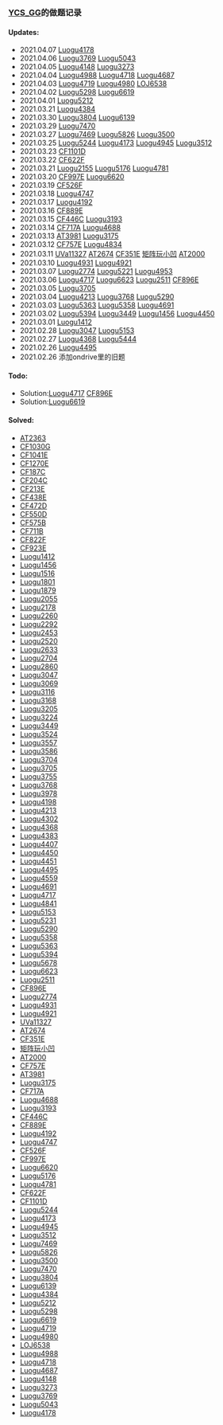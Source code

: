 ### [YCS_GG](https://www.luogu.com.cn/user/46099)的做题记录

#### Updates:
- 2021.04.07 [Luogu4178](archieve/Luogu4178/Solution.md)
- 2021.04.06 [Luogu3769](archieve/Luogu3769/Solution.md) [Luogu5043](archieve/Luogu5043/Solution.md)
- 2021.04.05 [Luogu4148](archieve/Luogu4148/Solution.md) [Luogu3273](archieve/Luogu3273/Solution.md)
- 2021.04.04 [Luogu4988](archieve/Luogu4988/Solution.md) [Luogu4718](archieve/Luogu4718/Solution.md) [Luogu4687](archieve/Luogu4687/Solution.md)
- 2021.04.03 [Luogu4719](archieve/Luogu4719/Solution.md) [Luogu4980](archieve/Luogu4980/Solution.md) [LOJ6538](archieve//LOJ6538/Solution.md)
- 2021.04.02 [Luogu5298](archieve/Luogu5298/Solution.md) [Luogu6619](archieve/Luogu6619/Solution.md)
- 2021.04.01 [Luogu5212](archieve/Luogu5212/Solution.md)
- 2021.03.21 [Luogu4384](archieve/Luogu4384/Solution.md)
- 2021.03.30 [Luogu3804](archieve/Luogu3804/Solution.md) [Luogu6139](archieve/Luogu6139/Solution.md)
- 2021.03.29 [Luogu7470](archieve/Luogu7470/Solution.md)
- 2021.03.27 [Luogu7469](archieve/Luogu7469/Solution.md) [Luogu5826](archieve/Luogu5826/Solution.md) [Luogu3500](archieve/Luogu3500/Solution.md)
- 2021.03.25 [Luogu5244](archieve/Luogu5244/Solution.md) [Luogu4173](archieve/Luogu4173/Solution.md) [Luogu4945](archieve/Luogu4945/Solution.md) [Luogu3512](archieve/Luogu3512/Solution.md)
- 2021.03.23 [CF1101D](archieve/CF1101D/Solution.md)
- 2021.03.22 [CF622F](archieve/CF622F/Solution.md)
- 2021.03.21 [Luogu2155](archieve/Luogu2155/Solution.md) [Luogu5176](archieve/Luogu5176/Solution.md) [Luogu4781](archieve/Luogu4781/Luogu4781.cpp)
- 2021.03.20 [CF997E](archieve/CF997E/Solution.md) [Luogu6620](archieve/Luogu6620/Solution.md)
- 2021.03.19 [CF526F](archieve/CF526F/Solution.md)
- 2021.03.18 [Luogu4747](archieve/Luogu4747/Solution.md)
- 2021.03.17 [Luogu4192](archieve/Luogu4192/Solution.md)
- 2021.03.16 [CF889E](archieve/CF889E/Solution.md)
- 2021.03.15 [CF446C](archieve/CF466C/Solution.md) [Luogu3193](archieve/Luogu3193/Solution.md)
- 2021.03.14 [CF717A](archieve/CF717A/Solution.md) [Luogu4688](archieve/Luogu4688/Solution.md)
- 2021.03.13 [AT3981](archieve/AT3981/Solution.md) [Luogu3175](archieve/Luogu3175/Solution.md)
- 2021.03.12 [CF757E](archieve/CF757E/Solution.md) [Luogu4834](archieve/Luogu4834/Solution.md)
- 2021.03.11 [UVa11327](archieve/UVA11327/Solution.md) [AT2674](archieve/AT2674/Solution.md) [CF351E](archieve/CF351E/Solution.md) [矩阵玩小凹](archieve/Others1/Solution.md) [AT2000](archieve/AT2000/Solution.md)
- 2021.03.10 [Luogu4931](archieve/Luogu4931/Solution.md) [Luogu4921](archieve/Luogu4921/Solution.md)
- 2021.03.07 [Luogu2774](archieve/Luogu2774/Solution.md) [Luogu5221](archieve/Luogu5221/Solution.md) [Luogu4953](archieve/Luogu4953/Solution.md) 
- 2021.03.06 [Luogu4717](archieve/Luogu4717/Solution.md) [Luogu6623](archieve/Luogu6623/Solution.md) [Luogu2511](archieve/Luogu2511/Solution.md) [CF896E](archieve/CF896E/Solution.md)
- 2021.03.05 [Luogu3705](archieve/Luogu3705/Solution.md)
- 2021.03.04 [Luogu4213](archieve/Luogu4213/Solution.md) [Luogu3768](archieve/Luogu3768/Solution.md) [Luogu5290](archieve/Luogu5290/Solution.md)
- 2021.03.03 [Luogu5363](archieve/Luogu5363/Solution.md) [Luogu5358](archieve/Luogu5358/Solution.md) [Luogu4691](archieve/Luogu4691/Solution.md)
- 2021.03.02 [Luogu5394](archieve/Luogu5394/Solution.md) [Luogu3449](archieve/Luogu3449/Solution.md) [Luogu1456](archieve/Luogu1456/Solution.md) [Luogu4450](archieve/Luogu4450/Solution.md)
- 2021.03.01 [Luogu1412](archieve/Luogu1412/Solution.md)
- 2021.02.28 [Luogu3047](archieve/Luogu3047/Solution.md) [Luogu5153](archieve/Luogu5153/Solution.md)
- 2021.02.27 [Luogu4368](archieve/Luogu4368/Solution.md) [Luogu5444](archieve/Luogu5444/Solution.md)
- 2021.02.26 [Luogu4495](archieve/Luogu4495/Solution.md)
- 2021.02.26 添加ondrive里的旧题

#### Todo:
- Solution:[Luogu4717](archieve/Luogu4717/Solution.md) [CF896E](archieve/CF896E/Solution.md)
- Solution:[Luogu6619](archieve/Luogu6619/Solution.md)

#### Solved:
- [AT2363](archieve/AT2363/Solution.md)
- [CF1030G](archieve/CF1030G/Solution.md)
- [CF1041E](archieve/CF1041E/Solution.md)
- [CF1270E](archieve/CF1270E/Solution.md)
- [CF187C](archieve/CF187C/Solution.md)
- [CF204C](archieve/CF204C/Solution.md)
- [CF213E](archieve/CF213E/Solution.md)
- [CF438E](archieve/CF438E/Solution.md)
- [CF472D](archieve/CF472D/Solution.md)
- [CF550D](archieve/CF550D/Solution.md)
- [CF575B](archieve/CF575B/Solution.md)
- [CF711B](archieve/CF711B/Solution.md)
- [CF822F](archieve/CF822F/Solution.md)
- [CF923E](archieve/CF923E/Solution.md)
- [Luogu1412](archieve/Luogu1412/Solution.md)
- [Luogu1456](archieve/Luogu1456/Solution.md)
- [Luogu1516](archieve/Luogu1516/Solution.md)
- [Luogu1801](archieve/Luogu1801/Solution.md)
- [Luogu1879](archieve/Luogu1879/Solution.md)
- [Luogu2055](archieve/Luogu2055/Solution.md)
- [Luogu2178](archieve/Luogu2178/Solution.md)
- [Luogu2260](archieve/Luogu2260/Solution.md)
- [Luogu2292](archieve/Luogu2292/Solution.md)
- [Luogu2453](archieve/Luogu2453/Solution.md)
- [Luogu2520](archieve/Luogu2520/Solution.md)
- [Luogu2633](archieve/Luogu2633/Solution.md)
- [Luogu2704](archieve/Luogu2704/Solution.md)
- [Luogu2860](archieve/Luogu2860/Solution.md)
- [Luogu3047](archieve/Luogu3047/Solution.md)
- [Luogu3069](archieve/Luogu3069/Solution.md)
- [Luogu3116](archieve/Luogu3116/Solution.md)
- [Luogu3168](archieve/Luogu3168/Solution.md)
- [Luogu3205](archieve/Luogu3205/Solution.md)
- [Luogu3224](archieve/Luogu3224/Solution.md)
- [Luogu3449](archieve/Luogu3449/Solution.md)
- [Luogu3524](archieve/Luogu3524/Solution.md)
- [Luogu3557](archieve/Luogu3557/Solution.md)
- [Luogu3586](archieve/Luogu3586/Solution.md)
- [Luogu3704](archieve/Luogu3704/Solution.md)
- [Luogu3705](archieve/Luogu3705/Solution.md)
- [Luogu3755](archieve/Luogu3755/Solution.md)
- [Luogu3768](archieve/Luogu3768/Solution.md)
- [Luogu3978](archieve/Luogu3978/Solution.md)
- [Luogu4198](archieve/Luogu4198/Solution.md)
- [Luogu4213](archieve/Luogu4213/Solution.md)
- [Luogu4302](archieve/Luogu4302/Solution.md)
- [Luogu4368](archieve/Luogu4368/Solution.md)
- [Luogu4383](archieve/Luogu4383/Solution.md)
- [Luogu4407](archieve/Luogu4407/Solution.md)
- [Luogu4450](archieve/Luogu4450/Solution.md)
- [Luogu4451](archieve/Luogu4451/Solution.md)
- [Luogu4495](archieve/Luogu4495/Solution.md)
- [Luogu4559](archieve/Luogu4559/Solution.md)
- [Luogu4691](archieve/Luogu4691/Solution.md)
- [Luogu4717](archieve/Luogu4717/Solution.md)
- [Luogu4841](archieve/Luogu4841/Solution.md)
- [Luogu5153](archieve/Luogu5153/Solution.md)
- [Luogu5231](archieve/Luogu5231/Solution.md)
- [Luogu5290](archieve/Luogu5290/Solution.md)
- [Luogu5358](archieve/Luogu5358/Solution.md)
- [Luogu5363](archieve/Luogu5363/Solution.md)
- [Luogu5394](archieve/Luogu5394/Solution.md)
- [Luogu5678](archieve/Luogu5678/Solution.md)
- [Luogu6623](archieve/Luogu6623/Solution.md) 
- [Luogu2511](archieve/Luogu2511/Solution.md) 
- [CF896E](archieve/CF896/Solution.md)
- [Luogu2774](archieve/Luogu2774/Solution.md)
- [Luogu4931](archieve/Luogu4931/Solution.md)
- [Luogu4921](archieve/Luogu4921/Solution.md)
- [UVa11327](archieve/UVA11327/Solution.md)
- [AT2674](archieve/AT2674/Solution.md)
- [CF351E](archieve/CF351E/Solution.md)
- [矩阵玩小凹](archieve/Others1/Solution.md)
- [AT2000](archieve/AT2000/Solution.md)
- [CF757E](archieve/CF757E/Solution.md)
- [AT3981](archieve/AT3981/Solution.md)
- [Luogu3175](archieve/Luogu3175/Solution.md)
- [CF717A](archieve/CF717A/Solution.md)
- [Luogu4688](archieve/Luogu4688/Solution.md)
- [Luogu3193](archieve/Luogu3193/Solution.md)
- [CF446C](archieve/CF466C/Solution.md)
- [CF889E](archieve/CF889E/Solution.md)
- [Luogu4192](archieve/Luogu4192/Solution.md)
- [Luogu4747](archieve/Luogu4747/Solution.md)
- [CF526F](archieve/CF526F/Solution.md)
- [CF997E](archieve/CF997E/Solution.md)
- [Luogu6620](archieve/Luogu6620/Solution.md)
- [Luogu5176](archieve/Luogu5176/Solution.md)
- [Luogu4781](archieve/Luogu4781/Luogu4781.cpp)
- [CF622F](archieve/CF622F/Solution.md)
- [CF1101D](archieve/CF1101D/Solution.md)
- [Luogu5244](archieve/Luogu5244/Solution.md)
- [Luogu4173](archieve/Luogu4173/Solution.md)
- [Luogu4945](archieve/Luogu4945/Solution.md)
- [Luogu3512](archieve/Luogu3512/Solution.md)
- [Luogu7469](archieve/Luogu7469/Solution.md)
- [Luogu5826](archieve/Luogu5826/Solution.md) 
- [Luogu3500](archieve/Luogu3500/Solution.md)
- [Luogu7470](archieve/Luogu7470/Solution.md)
- [Luogu3804](archieve/Luogu3804/Solution.md)
- [Luogu6139](archieve/Luogu6139/Solution.md)
- [Luogu4384](archieve/Luogu4384/Solution.md)
- [Luogu5212](archieve/Luogu5212/Solution.md)
- [Luogu5298](archieve/Luogu5298/Solution.md)
- [Luogu6619](archieve/Luogu6619/Solution.md)
- [Luogu4719](archieve/Luogu4719/Solution.md)
- [Luogu4980](archieve/Luogu4980/Solution.md)
- [LOJ6538](archieve//LOJ6538/Solution.md)
- [Luogu4988](archieve/Luogu4988/Solution.md)
- [Luogu4718](archieve/Luogu4718/Solution.md)
- [Luogu4687](archieve/Luogu4687/Solution.md)
- [Luogu4148](archieve/Luogu4148/Solution.md)
- [Luogu3273](archieve/Luogu3273/Solution.md)
- [Luogu3769](archieve/Luogu3769/Solution.md)
- [Luogu5043](archieve/Luogu5043/Solution.md)
- [Luogu4178](archieve/Luogu4178/Solution.md)